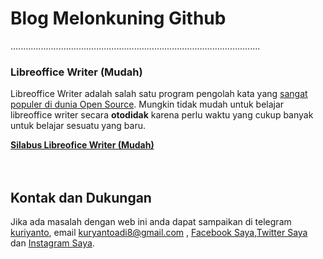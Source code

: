 # Blog Melonkuning Github
...................................................................................................

### Libreoffice Writer (Mudah)
Libreoffice Writer adalah salah satu program pengolah kata yang [sangat populer di dunia Open Source](https://www.techradar.com/news/the-best-free-office-software). Mungkin tidak mudah untuk belajar libreoffice writer secara **otodidak** karena perlu waktu yang cukup banyak untuk belajar sesuatu yang baru.

[**Silabus Libreofice Writer (Mudah)**](https://kuriyantoadi.github.io/melonkuning/libreoffice-writer-mudah/silabus)
<br>
<br>
<br>



## Kontak dan Dukungan
Jika ada masalah dengan web ini anda dapat sampaikan di telegram [kuriyanto](https://t.me/kuriyanto), email kuryantoadi8@gmail.com , [Facebook Saya](https://web.facebook.com/churyanto),[Twitter Saya](https://twitter.com/kuriyantoadi) dan [Instagram Saya](https://www.instagram.com/kuriyantoadi/).
